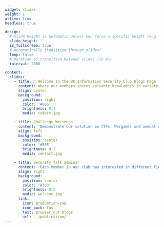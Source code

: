 ```yaml
---
widget: slider
weight: 1
active: true
headless: true

design:
  # Slide height is automatic unless you force a specific height (e.g. '400px')
  slide_height: ''
  is_fullscreen: true
  # Automatically transition through slides?
  loop: false
  # Duration of transition between slides (in ms)
  interval: 2000

content:
  slides:
    - title: 👋 Welcome to the BK Information Security Club Blogs Page
      content: Where our members shares valuable knowledges in variety of security sectors like *Cryptogrpahy, Web Exploitation, Binary Exploitation, Reverse Engineering* and more.
      align: center
      background:
        position: right
        color: '#666'
        brightness: 0.7
        media: coders.jpg

    - title: Challenge Writeups
      content: 'Demonstrate our solution in CTFs, Wargames and annual security competitions likes *Flare-on, NSUCrypto, etc.*'
      align: left
      background:
        position: center
        color: '#555'
        brightness: 0.7
        media: contact.jpg

    - title: Security Talk Seminar
      content: 'Each member in our club has interested in different fields in cyber security. And we all are eager to share about what we have learnt and found.'
      align: right
      background:
        position: center
        color: '#333'
        brightness: 0.5
        media: welcome.jpg
      link:
        icon: graduation-cap
        icon_pack: fas
        text: Browser out blogs
        url: ../publication/
---
```

